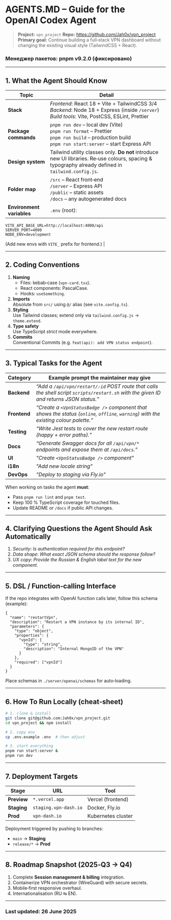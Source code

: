 # AGENTS.MD – Guide for the OpenAI Codex Agent

> **Project:** `vpn_project`
> **Repo:** <https://github.com/Jah0x/vpn_project>
> **Primary goal:** Continue building a full‑stack VPN dashboard without changing the existing visual style (TailwindCSS + React).

### Менеджер пакетов: pnpm v9.2.0 (фиксировано)

---

## 1. What the Agent Should Know

| Topic | Detail |
|-------|--------|
| **Stack** | *Frontend*: React 18 + Vite + TailwindCSS 3/4<br>*Backend*: Node 18 + Express (inside `/server`)<br>*Build tools*: Vite, PostCSS, ESLint, Prettier |
| **Package commands** | `pnpm run dev` – local dev (Vite)<br>`pnpm run format` – Prettier<br>`pnpm run build` – production build<br>`pnpm run start:server` – start Express API |
| **Design system** | Tailwind utility classes only. **Do not** introduce new UI libraries. Re‑use colours, spacing & typography already defined in `tailwind.config.js`. |
| **Folder map** | `/src` – React front‑end<br>`/server` – Express API<br>`/public` – static assets<br>`/docs` – any autogenerated docs |
| **Environment variables** | `.env` (root):
```
VITE_API_BASE_URL=http://localhost:4000/api
SERVER_PORT=4000
NODE_ENV=development
```
(Add new envs with `VITE_` prefix for frontend.) |

---

## 2. Coding Conventions

1. **Naming**  
   * Files: kebab‑case (`vpn-card.tsx`).  
   * React components: PascalCase.  
   * Hooks: `useSomething`.
2. **Imports**  
   Absolute from `src/` using `@/` alias (see `vite.config.ts`).
3. **Styling**  
   Use Tailwind classes; extend only via `tailwind.config.js` → `theme.extend`.
4. **Type safety**  
   Use TypeScript *strict* mode everywhere.
5. **Commits**  
   Conventional Commits (e.g. `feat(api): add VPN status endpoint`).

---

## 3. Typical Tasks for the Agent

| Category | Example prompt the maintainer may give |
|----------|--------------------|
| **Backend** | *“Add a `/api/vpn/restart/:id` POST route that calls the shell script `scripts/restart.sh` with the given ID and returns JSON status.”* |
| **Frontend** | *“Create a `<VpnStatusBadge />` component that shows the status (`online`, `offline`, `warning`) with the existing colour palette.”* |
| **Testing** | *“Write Jest tests to cover the new restart route (happy + error paths).”* |
| **Docs** | *“Generate Swagger docs for all `/api/vpn/*` endpoints and expose them at `/api/docs`.”* |
| **UI** | *"Create `<VpnStatusBadge />` component"* |
| **i18n** | *"Add new locale string"* |
| **DevOps** | *"Deploy to staging via Fly.io"* |

When working on tasks the agent **must**:
- Pass `pnpm run lint` and `pnpm test`.
- Keep 100 % TypeScript coverage for touched files.
- Update README or `/docs` if public API changes.

---

## 4. Clarifying Questions the Agent Should Ask Automatically

1. *Security*: _Is authentication required for this endpoint?_
2. *Data shape*: _What exact JSON schema should the response follow?_
3. *UX copy*: _Provide the Russian & English label text for the new component._

---

## 5. DSL / Function‑calling Interface

If the repo integrates with OpenAI function calls later, follow this schema (example):
```jsonc
{
  "name": "restartVpn",
  "description": "Restart a VPN instance by its internal ID",
  "parameters": {
    "type": "object",
    "properties": {
      "vpnId": {
        "type": "string",
        "description": "Internal MongoID of the VPN"
      }
    },
    "required": ["vpnId"]
  }
}
```
Place schemas in `./server/openai/schemas` for auto‑loading.

---

## 6. How To Run Locally (cheat‑sheet)

```bash
# 1. clone & install
git clone git@github.com:Jah0x/vpn_project.git
cd vpn_project && npm install

# 2. copy env
cp .env.example .env  # then adjust

# 3. start everything
pnpm run start:server &
pnpm run dev
```

---

## 7. Deployment Targets

| Stage | URL | Tool |
|-------|-----|------|
| **Preview** | `*.vercel.app` | Vercel (frontend) |
| **Staging** | `staging.vpn‑dash.io` | Docker, Fly.io |
| **Prod** | `vpn‑dash.io` | Kubernetes cluster |

Deployment triggered by pushing to branches:
- `main` → **Staging**
- `release/*` → **Prod**

---

## 8. Roadmap Snapshot (2025‑Q3 → Q4)

1. Complete **Session management & billing** integration.
2. Containerize VPN orchestrator (WireGuard) with secure secrets.
3. Mobile‑first responsive overhaul.
4. Internationalisation (RU ⇆ EN).  

---

### Last updated: 26 June 2025

